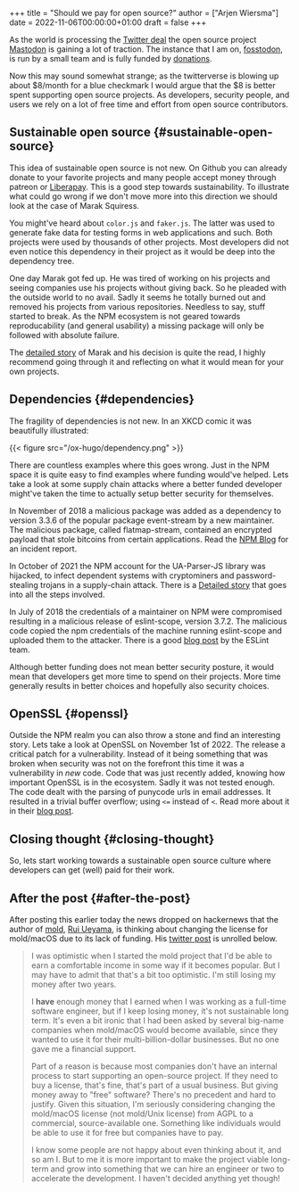 +++
title = "Should we pay for open source?"
author = ["Arjen Wiersma"]
date = 2022-11-06T00:00:00+01:00
draft = false
+++

As the world is processing the [Twitter deal](https://www.forbes.com/sites/petersuciu/2022/11/05/twitter-is-facing-a-great-exodus--can-the-company-remain-profitable-if-it-loses-its-power-users/?sh=3a3aaec0212a) the open source project [Mastodon](https://joinmastodon.org/) is gaining a lot of traction. The instance that I am on, [fosstodon](https://fostodon.org), is run by a small team and is fully funded by [donations](https://hub.fosstodon.org/support/).

Now this may sound somewhat strange; as the twitterverse is blowing up about $8/month for a blue checkmark I would argue that the $8 is better spent supporting open source projects. As developers, security people, and users we rely on a lot of free time and effort from open source contributors.


## Sustainable open source {#sustainable-open-source}

This idea of sustainable open source is not new. On Github you can already donate to your favorite projects and many people accept money through patreon or [Liberapay](https://liberapay.com/). This is a good step towards sustainability. To illustrate what could go wrong if we don't move more into this direction we should look at the case of Marak Squiress.

You might've heard about `color.js` and `faker.js`. The latter was used to generate fake data for testing forms in web applications and such. Both projects were used by thousands of other projects. Most developers did not even notice this dependency in their project as it would be deep into the dependency tree.

One day Marak got fed up. He was tired of working on his projects and seeing companies use his projects without giving back. So he pleaded with the outside world to no avail. Sadly it seems he totally burned out and removed his projects from various repositories. Needless to say, stuff started to break. As the NPM ecosystem is not geared towards reproducability (and general usability) a missing package will only be followed with absolute failure.

The [detailed story](https://www.bleepingcomputer.com/news/security/dev-corrupts-npm-libs-colors-and-faker-breaking-thousands-of-apps/) of Marak and his decision is quite the read, I highly recommend going through it and reflecting on what it would mean for your own projects.


## Dependencies {#dependencies}

The fragility of dependencies is not new. In an XKCD comic it was beautifully illustrated:

{{< figure src="/ox-hugo/dependency.png" >}}

There are countless examples where this goes wrong. Just in the NPM space it is quite easy to find examples where funding would've helped. Lets take a look at some supply chain attacks where a better funded developer might've taken the time to actually setup better security for themselves.

In November of 2018 a malicious package was added as a dependency to version 3.3.6 of the popular package event-stream by a new maintainer. The malicious package, called flatmap-stream, contained an encrypted payload that stole bitcoins from certain applications. Read the [NPM Blog](https://blog.npmjs.org/post/180565383195/details-about-the-event-stream-incident) for an incident report.

In October of 2021 the NPM account for the UA-Parser-JS library was hijacked, to infect dependent systems with cryptominers and password-stealing trojans in a supply-chain attack. There is a [Detailed story](https://www.bleepingcomputer.com/news/security/popular-npm-library-hijacked-to-install-password-stealers-miners/) that goes into all the steps involved.

In July of 2018 the credentials of a maintainer on NPM were compromised resulting in a malicious release of eslint-scope, version 3.7.2. The malicious code copied the npm credentials of the machine running eslint-scope and uploaded them to the attacker. There is a good [blog post](https://eslint.org/blog/2018/07/postmortem-for-malicious-package-publishes/) by the ESLint team.

Although better funding does not mean better security posture, it would mean that developers get more time to spend on their projects. More time generally results in better choices and hopefully also security choices.


## OpenSSL {#openssl}

Outside the NPM realm you can also throw a stone and find an interesting story. Lets take a look at OpenSSL on November 1st of 2022. The release a critical patch for a vulnerability. Instead of it being something that was broken when security was not on the forefront this time it was a vulnerability in _new_ code. Code that was just recently added, knowing how important OpenSSL is in the ecosystem. Sadly it was not tested enough. The code dealt with the parsing of punycode urls in email addresses. It resulted in a trivial buffer overflow; using `<=` instead of `<`. Read more about it in their [blog post](https://www.openssl.org/blog/blog/2022/11/01/email-address-overflows/).


## Closing thought {#closing-thought}

So, lets start working towards a sustainable open source culture where developers can get (well) paid for their work.


## After the post {#after-the-post}

After posting this earlier today the news dropped on hackernews that the author of [mold](https://github.com/rui314/mold), [Rui Ueyama](https://twitter.com/rui314), is thinking about changing the license for mold/macOS due to its lack of funding. His [twitter post](https://twitter.com/rui314/status/1589228847903698945) is unrolled below.

> I was optimistic when I started the mold project that I'd be able to earn a comfortable income in some way if it becomes popular. But I may have to admit that that's a bit too optimistic. I'm still losing my money after two years.
>
> I **have** enough money that I earned when I was working as a full-time software engineer, but if I keep losing money, it's not sustainable long term.
> It's even a bit ironic that I had been asked by several big-name companies when mold/macOS would become available, since they wanted to use it for their multi-billion-dollar businesses. But no one gave me a financial support.
>
> Part of a reason is because most companies don't have an internal process to start supporting an open-source project. If they need to buy a license, that's fine, that's part of a usual business. But giving money away to "free" software? There's no precedent and hard to justify.
> Given this situation, I'm seriously considering changing the mold/macOS license (not mold/Unix license) from AGPL to a commercial, source-available one. Something like individuals would be able to use it for free but companies have to pay.
>
> I know some people are not happy about even thinking about it, and so am I. But to me it is more important to make the project viable long-term and grow into something that we can hire an engineer or two to accelerate the development. I haven't decided anything yet though!
